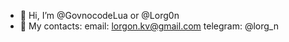 - 👋 Hi, I’m @GovnocodeLua or @Lorg0n
- 💬 My contacts: 
  email: lorgon.kv@gmail.com
  telegram: @lorg_n
